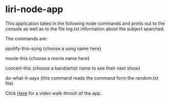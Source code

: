 # liri-node-app

This application takes in the following node commands and prints out to the console as well as to the file log.txt information about the subject searched.

The commands are:

spotify-this-song {choose a song name here}

movie-this {choose a movie name here} 

concert-this {choose a band/artist name to see their next show} 

do-what-it-says (this command reads the command form the random.txt file)

Click [Here](/assets/images-vids/liri-walk-through.mov) for a video walk-throuh of the app. 



